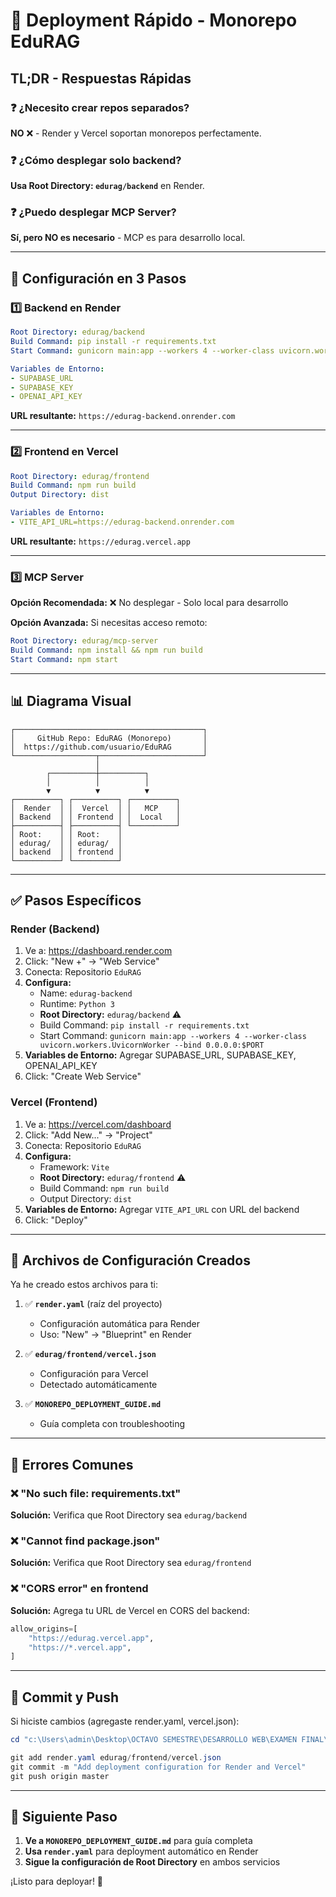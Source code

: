 # 🚀 Deployment Rápido - Monorepo EduRAG

## TL;DR - Respuestas Rápidas

### ❓ ¿Necesito crear repos separados?
**NO** ❌ - Render y Vercel soportan monorepos perfectamente.

### ❓ ¿Cómo desplegar solo backend?
**Usa Root Directory: `edurag/backend`** en Render.

### ❓ ¿Puedo desplegar MCP Server?
**Sí, pero NO es necesario** - MCP es para desarrollo local.

---

## 🎯 Configuración en 3 Pasos

### 1️⃣ Backend en Render

```yaml
Root Directory: edurag/backend
Build Command: pip install -r requirements.txt
Start Command: gunicorn main:app --workers 4 --worker-class uvicorn.workers.UvicornWorker --bind 0.0.0.0:$PORT

Variables de Entorno:
- SUPABASE_URL
- SUPABASE_KEY
- OPENAI_API_KEY
```

**URL resultante:** `https://edurag-backend.onrender.com`

---

### 2️⃣ Frontend en Vercel

```yaml
Root Directory: edurag/frontend
Build Command: npm run build
Output Directory: dist

Variables de Entorno:
- VITE_API_URL=https://edurag-backend.onrender.com
```

**URL resultante:** `https://edurag.vercel.app`

---

### 3️⃣ MCP Server

**Opción Recomendada:** ❌ No desplegar - Solo local para desarrollo

**Opción Avanzada:** Si necesitas acceso remoto:
```yaml
Root Directory: edurag/mcp-server
Build Command: npm install && npm run build
Start Command: npm start
```

---

## 📊 Diagrama Visual

```
┌──────────────────────────────────────────┐
│     GitHub Repo: EduRAG (Monorepo)       │
│  https://github.com/usuario/EduRAG       │
└──────────────────┬───────────────────────┘
                   │
        ┌──────────┼──────────┐
        │          │          │
        ▼          ▼          ▼
┌──────────┐ ┌──────────┐ ┌──────────┐
│  Render  │ │  Vercel  │ │   MCP    │
│ Backend  │ │ Frontend │ │  Local   │
├──────────┤ ├──────────┤ └──────────┘
│ Root:    │ │ Root:    │
│ edurag/  │ │ edurag/  │
│ backend  │ │ frontend │
└──────────┘ └──────────┘
```

---

## ✅ Pasos Específicos

### Render (Backend)

1. Ve a: https://dashboard.render.com
2. Click: "New +" → "Web Service"
3. Conecta: Repositorio `EduRAG`
4. **Configura:**
   - Name: `edurag-backend`
   - Runtime: `Python 3`
   - **Root Directory:** `edurag/backend` ⚠️
   - Build Command: `pip install -r requirements.txt`
   - Start Command: `gunicorn main:app --workers 4 --worker-class uvicorn.workers.UvicornWorker --bind 0.0.0.0:$PORT`
5. **Variables de Entorno:** Agregar SUPABASE_URL, SUPABASE_KEY, OPENAI_API_KEY
6. Click: "Create Web Service"

### Vercel (Frontend)

1. Ve a: https://vercel.com/dashboard
2. Click: "Add New..." → "Project"
3. Conecta: Repositorio `EduRAG`
4. **Configura:**
   - Framework: `Vite`
   - **Root Directory:** `edurag/frontend` ⚠️
   - Build Command: `npm run build`
   - Output Directory: `dist`
5. **Variables de Entorno:** Agregar `VITE_API_URL` con URL del backend
6. Click: "Deploy"

---

## 🔧 Archivos de Configuración Creados

Ya he creado estos archivos para ti:

1. ✅ **`render.yaml`** (raíz del proyecto)
   - Configuración automática para Render
   - Uso: "New" → "Blueprint" en Render

2. ✅ **`edurag/frontend/vercel.json`**
   - Configuración para Vercel
   - Detectado automáticamente

3. ✅ **`MONOREPO_DEPLOYMENT_GUIDE.md`**
   - Guía completa con troubleshooting

---

## 🐛 Errores Comunes

### ❌ "No such file: requirements.txt"
**Solución:** Verifica que Root Directory sea `edurag/backend`

### ❌ "Cannot find package.json"
**Solución:** Verifica que Root Directory sea `edurag/frontend`

### ❌ "CORS error" en frontend
**Solución:** Agrega tu URL de Vercel en CORS del backend:
```python
allow_origins=[
    "https://edurag.vercel.app",
    "https://*.vercel.app",
]
```

---

## 📝 Commit y Push

Si hiciste cambios (agregaste render.yaml, vercel.json):

```powershell
cd "c:\Users\admin\Desktop\OCTAVO SEMESTRE\DESARROLLO WEB\EXAMEN FINAL\Proyecto_Final"

git add render.yaml edurag/frontend/vercel.json
git commit -m "Add deployment configuration for Render and Vercel"
git push origin master
```

---

## 🎯 Siguiente Paso

1. **Ve a `MONOREPO_DEPLOYMENT_GUIDE.md`** para guía completa
2. **Usa `render.yaml`** para deployment automático en Render
3. **Sigue la configuración de Root Directory** en ambos servicios

¡Listo para deployar! 🚀
